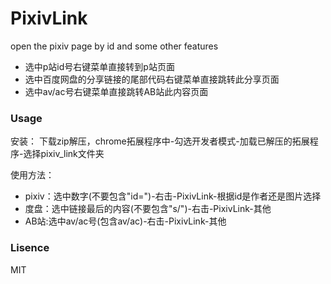 # PixivLink
open the pixiv page by id and some other features
- 选中p站id号右键菜单直接转到p站页面
- 选中百度网盘的分享链接的尾部代码右键菜单直接跳转此分享页面
- 选中av/ac号右键菜单直接跳转AB站此内容页面

### Usage
安装：
下载zip解压，chrome拓展程序中-勾选开发者模式-加载已解压的拓展程序-选择pixiv_link文件夹

使用方法：
- pixiv：选中数字(不要包含"id=")-右击-PixivLink-根据id是作者还是图片选择
- 度盘：选中链接最后的内容(不要包含"s/")-右击-PixivLink-其他
- AB站:选中av/ac号(包含av/ac)-右击-PixivLink-其他

### Lisence
MIT
